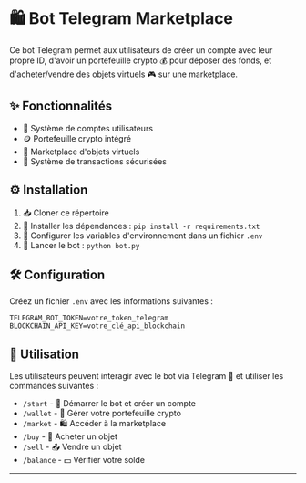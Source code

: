 
# 🛍️ Bot Telegram Marketplace

Ce bot Telegram permet aux utilisateurs de créer un compte avec leur propre ID, d'avoir un portefeuille crypto 💰 pour déposer des fonds, et d'acheter/vendre des objets virtuels 🎮 sur une marketplace.

## ✨ Fonctionnalités

- 👤 Système de comptes utilisateurs  
- 🪙 Portefeuille crypto intégré  
- 🛒 Marketplace d'objets virtuels  
- 🔐 Système de transactions sécurisées  

## ⚙️ Installation

1. 📥 Cloner ce répertoire  
2. 🧰 Installer les dépendances : `pip install -r requirements.txt`  
3. 📝 Configurer les variables d'environnement dans un fichier `.env`  
4. 🚀 Lancer le bot : `python bot.py`  

## 🛠️ Configuration

Créez un fichier `.env` avec les informations suivantes :

```
TELEGRAM_BOT_TOKEN=votre_token_telegram
BLOCKCHAIN_API_KEY=votre_clé_api_blockchain
```

## 📲 Utilisation

Les utilisateurs peuvent interagir avec le bot via Telegram 📱 et utiliser les commandes suivantes :

- `/start` - 🚀 Démarrer le bot et créer un compte  
- `/wallet` - 👛 Gérer votre portefeuille crypto  
- `/market` - 🛍️ Accéder à la marketplace  
- `/buy` - 🛒 Acheter un objet  
- `/sell` - 📤 Vendre un objet  
- `/balance` - 💵 Vérifier votre solde  

---

